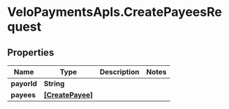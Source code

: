 # VeloPaymentsApIs.CreatePayeesRequest

## Properties

Name | Type | Description | Notes
------------ | ------------- | ------------- | -------------
**payorId** | **String** |  | 
**payees** | [**[CreatePayee]**](CreatePayee.md) |  | 


